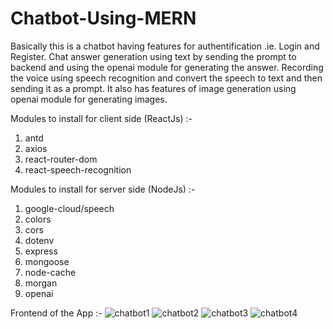 # Chatbot-Using-MERN 

Basically this is a chatbot having features for authentification .ie. Login and Register. Chat answer generation using text by sending the prompt to backend and using the openai module for
generating the answer. Recording the voice using speech recognition and convert the speech to text and then sending it as a prompt. It also has features of image generation using openai module 
for generating images. 

Modules to install for client side (ReactJs) :- 
1) antd
2) axios
3) react-router-dom
4) react-speech-recognition

Modules to install for server side (NodeJs) :- 
1) google-cloud/speech
2) colors
3) cors
4) dotenv
5) express
6) mongoose
7) node-cache
8) morgan
9) openai


Frontend of the App :- 
![chatbot1](https://github.com/kb787/Chatbot-Using-MERN/assets/120624674/5dedd23a-acb4-4a5b-a741-ca46cb64936c)
![chatbot2](https://github.com/kb787/Chatbot-Using-MERN/assets/120624674/8b3f6714-d4bd-4904-a948-856b6c5924a7)
![chatbot3](https://github.com/kb787/Chatbot-Using-MERN/assets/120624674/5cd74db2-ac28-4f70-ad92-4c1f44e56a59)
![chatbot4](https://github.com/kb787/Chatbot-Using-MERN/assets/120624674/52cd884b-85c7-46bb-bd5c-77af5d51142d)





   
